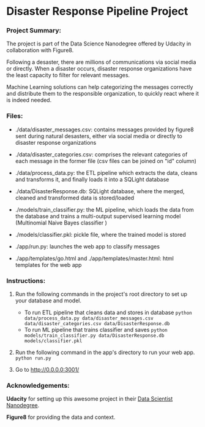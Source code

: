 # Disaster Response Pipeline Project

### Project Summary:
The project is part of the Data Science Nanodegree offered by Udacity in collaboration with Figure8.

Following a desaster, there are millions of communications via social media or directly. When a disaster occurs, disaster response organizations have the least capacity to filter for relevant messages. 

Machine Learning solutions can help categorizing the messages correctly and distribute them to the responsible organization, to quickly react where it is indeed needed.

### Files:

- ./data/disaster_messages.csv: contains messages provided by figure8 sent during natural desasters, either via social media or directly to disaster response organizations

- ./data/disaster_categories.csv: comprises the relevant categories of each message in the former file (csv files can be joined on "id" column)

- ./data/process_data.py: the ETL pipeline which extracts the data, cleans and transforms it, and finally loads it into a SQLight database

- ./data/DisasterResponse.db: SQLight database, where the merged, cleaned and transformed data is stored/loaded

- ./models/train_classifier.py: the ML pipeline, which loads the data from the database and trains a multi-output supervised learning model (Multinomial Naive Bayes classifier )

- ./models/classifier.pkl: pickle file, where the trained model is stored

- ./app/run.py: launches the web app to classify messages

- ./app/templates/go.html and ./app/templates/master.html: html templates for the web app



### Instructions:
1. Run the following commands in the project's root directory to set up your database and model.

    - To run ETL pipeline that cleans data and stores in database
        `python data/process_data.py data/disaster_messages.csv data/disaster_categories.csv data/DisasterResponse.db`
    - To run ML pipeline that trains classifier and saves
        `python models/train_classifier.py data/DisasterResponse.db models/classifier.pkl`

2. Run the following command in the app's directory to run your web app.
    `python run.py`

3. Go to http://0.0.0.0:3001/


### Acknowledgements:

**Udacity** for setting up this awesome project in their [Data Scientist Nanodegree](https://www.udacity.com/course/data-scientist-nanodegree--nd025?promo=year_end&coupon=SKILLS50&utm_source=gsem_brand&utm_medium=ads_r&utm_campaign=19167921312_c_individuals&utm_term=143524475679&utm_keyword=data%20scientist%20udacity_e&utm_source=gsem_brand&utm_medium=ads_r&utm_campaign=19167921312_c_individuals&utm_term=143524475679&utm_keyword=data%20scientist%20udacity_e&gad_source=1&gclid=EAIaIQobChMIlNyctJC_hgMVJ6loCR3eowY6EAAYASAAEgJhzPD_BwE).

**Figure8** for providing the data and context.
